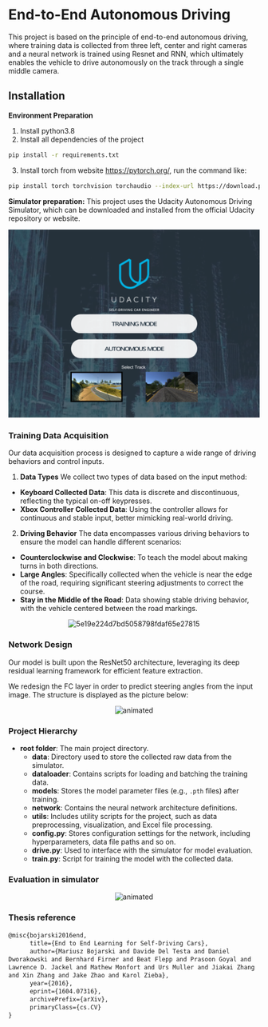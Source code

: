 # End-to-End Autonomous Driving

This project is based on the principle of end-to-end autonomous driving, where training data is collected from three left, center and right cameras and a neural network is trained using Resnet and RNN, which ultimately enables the vehicle to drive autonomously on the track through a single middle camera.

## Installation

**Environment Preparation**

1. Install python3.8 
2. Install all dependencies of the project
```bash 
pip install -r requirements.txt
```
3. Install torch from website https://pytorch.org/, run the command like:
```bash 
pip install torch torchvision torchaudio --index-url https://download.pytorch.org/whl/cu118
```


**Simulator preparation:**
This project uses the Udacity Autonomous Driving Simulator, which can be downloaded and installed from the official Udacity repository or website.
<p align="center">
<img  width="594" alt="5e19e224d7bd5058798fdaf65e27815" src="https://github.com/Makabaka110/E2EAD/blob/main/assets/simulator.png">
</p>


### Training Data Acquisition

Our data acquisition process is designed to capture a wide range of driving behaviors and control inputs.

1. **Data Types**
We collect two types of data based on the input method:
- **Keyboard Collected Data**: This data is discrete and discontinuous, reflecting the typical on-off keypresses.
- **Xbox Controller Collected Data**: Using the controller allows for continuous and stable input, better mimicking real-world driving.

2. **Driving Behavior**
The data encompasses various driving behaviors to ensure the model can handle different scenarios:
- **Counterclockwise and Clockwise**: To teach the model about making turns in both directions.
- **Large Angles**: Specifically collected when the vehicle is near the edge of the road, requiring significant steering adjustments to correct the course.
- **Stay in the Middle of the Road**: Data showing stable driving behavior, with the vehicle centered between the road markings.
<p align="center">
<img  width="594" alt="5e19e224d7bd5058798fdaf65e27815" src="https://github.com/Makabaka110/E2EAD/assets/55959544/d42c74a5-8dd4-4bf7-8294-3e69c184ed05">
</p>


### Network Design

Our model is built upon the ResNet50 architecture, leveraging its deep residual learning framework for efficient feature extraction. 

We redesign the FC layer in order to predict steering angles from the input image. The structure is displayed as the picture below:

<p align="center">
  <img src="https://github.com/Makabaka110/E2EAD/assets/55959544/02dab8cb-153d-49b3-8dc1-072f2af412d1" alt="animated" />



### Project Hierarchy
- **root folder**: The main project directory.
  - **data**: Directory used to store the collected raw data from the simulator.
  - **dataloader**: Contains scripts for loading and batching the training data.
  - **models**: Stores the model parameter files (e.g., `.pth` files) after training.
  - **network**: Contains the neural network architecture definitions.
  - **utils**: Includes utility scripts for the project, such as data preprocessing, visualization, and Excel file processing.
  - **config.py**: Stores configuration settings for the network, including hyperparameters, data file paths and so on.
  - **drive.py**: Used to interface with the simulator for model evaluation.
  - **train.py**: Script for training the model with the collected data.



### Evaluation in simulator

<p align="center">
  <img src="https://github.com/Makabaka110/E2EAD/blob/main/assets/performance.GIF" alt="animated" />
</p>

### Thesis reference
```
@misc{bojarski2016end,
      title={End to End Learning for Self-Driving Cars}, 
      author={Mariusz Bojarski and Davide Del Testa and Daniel Dworakowski and Bernhard Firner and Beat Flepp and Prasoon Goyal and Lawrence D. Jackel and Mathew Monfort and Urs Muller and Jiakai Zhang and Xin Zhang and Jake Zhao and Karol Zieba},
      year={2016},
      eprint={1604.07316},
      archivePrefix={arXiv},
      primaryClass={cs.CV}
}

```
